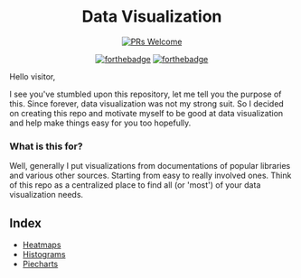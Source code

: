 <div align='center'>

# Data Visualization

[![PRs Welcome](https://img.shields.io/badge/PRs-welcome-brightgreen.svg)](http://makeapullrequest.com)

[![forthebadge](https://forthebadge.com/images/badges/built-with-love.svg)](https://forthebadge.com) [![forthebadge](https://forthebadge.com/images/badges/made-with-markdown.svg)](https://forthebadge.com)

</div>

Hello visitor,

I see you've stumbled upon this repository, let me tell you the purpose of this. Since forever, data visualization was not my strong suit. So I decided on creating this repo and motivate myself to be good at data visualization and help make things easy for you too hopefully.


### What is this for?

Well, generally I put visualizations from documentations of popular libraries and various other sources. Starting from easy to really involved ones. Think of this repo as a centralized place to find all (or 'most') of your data visualization needs.


## Index
* [Heatmaps](https://github.com/Mukhopadhyay/Data-Visualization/tree/master/Heatmap)
* [Histograms](https://github.com/Mukhopadhyay/Data-Visualization/tree/master/Histogram)
* [Piecharts](https://github.com/Mukhopadhyay/Data-Visualization/tree/master/Piechart)
